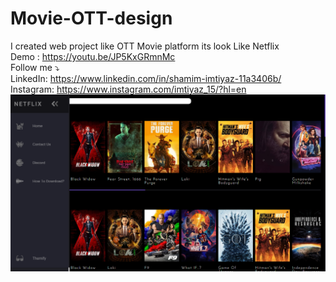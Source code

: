 # Movie-OTT-design
I created web project like OTT Movie platform its look Like Netflix
<br>
Demo : https://youtu.be/JP5KxGRmnMc
<br>
Follow me ⤵️
<br>
LinkedIn: https://www.linkedin.com/in/shamim-imtiyaz-11a3406b/
<br>
Instagram: https://www.instagram.com/imtiyaz_15/?hl=en
<br>
![](ott.png)
